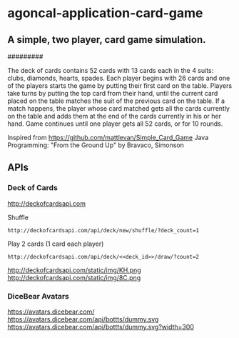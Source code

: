 # agoncal-application-card-game

## A simple, two player, card game simulation.
#########

The deck of cards contains 52 cards with 13 cards each in the 4 suits:
clubs, diamonds, hearts, spades. Each player begins with 26 cards and one of the players starts the game
by putting their first card on the table. Players take turns by putting the
top card from their hand, until the current card placed on the table matches
the suit of the previous card on the table. If a match happens, the player
whose card matched gets all the cards currently on the table and adds them
at the end of the cards currently in his or her hand. Game continues until
one player gets all 52 cards, or for 10 rounds.

Inspired from https://github.com/mattlevan/Simple_Card_Game
Java Programming: "From the Ground Up" by Bravaco, Simonson

## APIs

### Deck of Cards

http://deckofcardsapi.com

Shuffle

```shell
http://deckofcardsapi.com/api/deck/new/shuffle/?deck_count=1
```

Play 2 cards (1 card each player)

```shell
http://deckofcardsapi.com/api/deck/<<deck_id>>/draw/?count=2
```

http://deckofcardsapi.com/static/img/KH.png
http://deckofcardsapi.com/static/img/8C.png

### DiceBear Avatars

https://avatars.dicebear.com/
https://avatars.dicebear.com/api/bottts/dummy.svg
https://avatars.dicebear.com/api/bottts/dummy.svg?width=300
